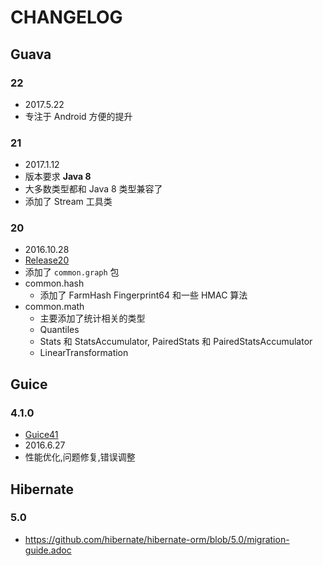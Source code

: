 # CHANGELOG

## Guava

### 22
* 2017.5.22
* 专注于 Android 方便的提升

### 21
* 2017.1.12
* 版本要求 __Java 8__
* 大多数类型都和 Java 8 类型兼容了
* 添加了 Stream 工具类

### 20
* 2016.10.28
* [Release20](https://github.com/google/guava/wiki/Release20)
* 添加了 `common.graph` 包
* common.hash
  * 添加了 FarmHash Fingerprint64 和一些 HMAC 算法
* common.math
  * 主要添加了统计相关的类型
  * Quantiles
  * Stats 和 StatsAccumulator, PairedStats 和 PairedStatsAccumulator
  * LinearTransformation

## Guice
### 4.1.0

* [Guice41](https://github.com/google/guice/wiki/Guice41)
* 2016.6.27
* 性能优化,问题修复,错误调整

## Hibernate
### 5.0
* https://github.com/hibernate/hibernate-orm/blob/5.0/migration-guide.adoc
